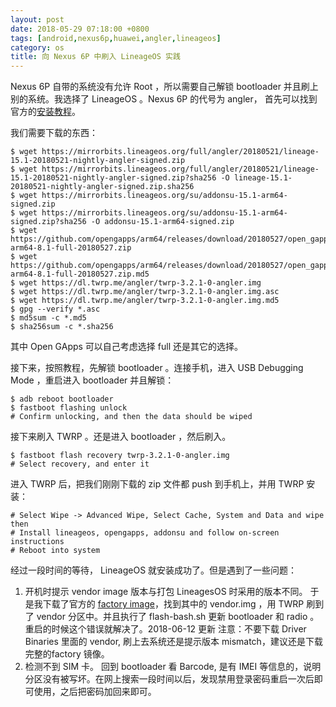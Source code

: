 ```yaml
---
layout: post
date: 2018-05-29 07:18:00 +0800
tags: [android,nexus6p,huawei,angler,lineageos]
category: os
title: 向 Nexus 6P 中刷入 LineageOS 实践
---
```


Nexus 6P 自带的系统没有允许 Root ，所以需要自己解锁 bootloader 并且刷上别的系统。我选择了 LineageOS 。Nexus 6P 的代号为 angler， 首先可以找到官方的[安装教程](https://wiki.lineageos.org/devices/angler/install)。

我们需要下载的东西：

```shell
$ wget https://mirrorbits.lineageos.org/full/angler/20180521/lineage-15.1-20180521-nightly-angler-signed.zip
$ wget https://mirrorbits.lineageos.org/full/angler/20180521/lineage-15.1-20180521-nightly-angler-signed.zip?sha256 -O lineage-15.1-20180521-nightly-angler-signed.zip.sha256
$ wget https://mirrorbits.lineageos.org/su/addonsu-15.1-arm64-signed.zip
$ wget https://mirrorbits.lineageos.org/su/addonsu-15.1-arm64-signed.zip?sha256 -O addonsu-15.1-arm64-signed.zip
$ wget https://github.com/opengapps/arm64/releases/download/20180527/open_gapps-arm64-8.1-full-20180527.zip
$ wget https://github.com/opengapps/arm64/releases/download/20180527/open_gapps-arm64-8.1-full-20180527.zip.md5
$ wget https://dl.twrp.me/angler/twrp-3.2.1-0-angler.img
$ wget https://dl.twrp.me/angler/twrp-3.2.1-0-angler.img.asc
$ wget https://dl.twrp.me/angler/twrp-3.2.1-0-angler.img.md5
$ gpg --verify *.asc
$ md5sum -c *.md5
$ sha256sum -c *.sha256
``` 

其中 Open GApps 可以自己考虑选择 full 还是其它的选择。

接下来，按照教程，先解锁 bootloader 。连接手机，进入 USB Debugging Mode ，重启进入 bootloader 并且解锁：

```shell
$ adb reboot bootloader
$ fastboot flashing unlock
# Confirm unlocking, and then the data should be wiped
```

接下来刷入 TWRP 。还是进入 bootloader ，然后刷入。

```
$ fastboot flash recovery twrp-3.2.1-0-angler.img
# Select recovery, and enter it
```

进入 TWRP 后，把我们刚刚下载的 zip 文件都 push 到手机上，并用 TWRP 安装：

```
# Select Wipe -> Advanced Wipe, Select Cache, System and Data and wipe then
# Install lineageos, opengapps, addonsu and follow on-screen instructions
# Reboot into system
```

经过一段时间的等待， LineageOS 就安装成功了。但是遇到了一些问题：

1. 开机时提示 vendor image 版本与打包 LineagesOS 时采用的版本不同。
    于是我下载了官方的 [factory image](https://dl.google.com/dl/android/aosp/angler-opm2.171019.029.a1-factory-bf17e552.zip)，找到其中的 vendor.img ，用 TWRP 刷到了 vendor 分区中。并且执行了 flash-bash.sh 更新 bootloader 和 radio 。重启的时候这个错误就解决了。2018-06-12 更新 注意：不要下载 Driver Binaries 里面的 vendor, 刷上去系统还是提示版本 mismatch，建议还是下载完整的factory 镜像。
2. 检测不到 SIM 卡。
    回到 bootloader 看 Barcode, 是有 IMEI 等信息的，说明分区没有被写坏。在网上搜索一段时间以后，发现禁用登录密码重启一次后即可使用，之后把密码加回来即可。


